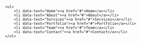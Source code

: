 <!DOCTYPE html>
<html>
<head>
        <meta charset='UTF-8'>
	<title>JUST</title>
	<link rel="stylesheet" type="text/css" href="hh.css">
</head>

<body>

	<ul>
		<li data-text="Home"><a href="#">Home</a></li>
		<li data-text="About"><a href="#">About</a></li>
		<li data-text="Services"><a href="#">Services</a></li>
		<li data-text="Portfolio"><a href="#">Portfolio</a></li>
		<li data-text="Team"><a href="#">Team</a></li>
		<li data-text="Contact"><a href="#">Contact</a></li>
	</ul>

        

</body>
</html>
